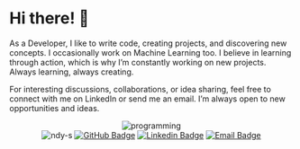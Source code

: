 # Hi there! 👋

As a Developer, I like to write code, creating projects, and discovering new concepts. I occasionally work on Machine Learning too. I believe in learning through action, which is why I’m constantly working on new projects. Always learning, always creating.

For interesting discussions, collaborations, or idea sharing, feel free to connect with me on LinkedIn or send me an email. I’m always open to new opportunities and ideas.

<div align="center">
  <img src="https://i.pinimg.com/originals/e4/26/70/e426702edf874b181aced1e2fa5c6cde.gif" alt="programming">
</div>
<div align="center">
  <span><img src="https://komarev.com/ghpvc/?username=ndy-s&label=Profile%20views&color=blue&style=plastic" alt="ndy-s"></span>
  <a href="https://github.com/ndy-s"><img src="https://img.shields.io/badge/-ndy--s-black?style=flat&logo=GitHub&logoColor=white" alt="GitHub Badge"></a>
  <a href="https://www.linkedin.com/in/hendy-saputra-20b00424b/"><img src="https://img.shields.io/badge/-Hendy%20Saputra-blue?style=flat&logo=Linkedin&logoColor=white" alt="Linkedin Badge"></a>
  <a href="mailto:hendy.sg02@gmail.com"><img src="https://img.shields.io/badge/-hendy.sg02@gmail.com-red?style=flat&logo=Gmail&logoColor=white" alt="Email Badge"></a>
</div>

